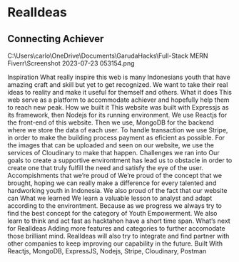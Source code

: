# RealIdeas

## Connecting Achiever

C:\Users\carlo\OneDrive\Documents\GarudaHacks\Full-Stack MERN Fiverr\Screenshot 2023-07-23 053154.png

Inspiration
What really inspire this web is many Indonesians youth that have amazing craft and skill but yet to get recognized. We want to take their real ideas to reality and make it useful for themself and others.
What it does
This web serve as a platform to accommodate achiever and hopefully help them to reach new peak.
How we built it
This website was built with Expressjs as its framework, then Nodejs for its running environment. We use Reactjs for the front-end of this website. Then we use, MongoDB for the backend where we store the data of each user. To handle transaction we use Stripe, in order to make the building process payment as eficient as possible. For the images that can be uploaded and seen on our website, we use the services of Cloudinary to make that happen.
Challenges we ran into
Our goals to create a supportive environtment has lead us to obstacle in order to create one that truly fulfill the need and satisfy the eye of the user.
Accompishments that we’re proud of
We’re proud of the concept that we brought, hoping we can really make a difference for every talented and hardworking youth in Indonesia. We also proud of the fact that our website can
What we learned
We learn a valuable lesson to analyst and adapt according to the environtment. Because as we progress we always try to find the best concept for the category of Youth Empowerment. We also learn to think and act fast as hacktahon have a short time span.
What’s next for RealIdeas
Adding more features and categories to further accomodate those brilliant mind. RealIdeas will also try to integrate and find partner with other companies to keep improving our capability in the future.
Built With
Reactjs, MongoDB, ExpressJS, Nodejs, Stripe, Cloudinary, Postman
